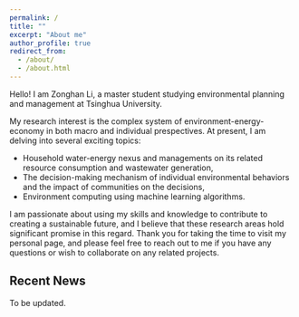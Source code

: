 ```yaml
---
permalink: /
title: ""
excerpt: "About me"
author_profile: true
redirect_from: 
  - /about/
  - /about.html
---
```


Hello! I am Zonghan Li, a master student studying environmental planning and management at Tsinghua University.

My research interest is the complex system of environment-energy-economy in both macro and individual prespectives. At present, I am delving into several exciting topics:
* Household water-energy nexus and managements on its related resource consumption and wastewater generation,
* The decision-making mechanism of individual environmental behaviors and the impact of communities on the decisions,
* Environment computing using machine learning algorithms.

I am passionate about using my skills and knowledge to contribute to creating a sustainable future, and I believe that these research areas hold significant promise in this regard. Thank you for taking the time to visit my personal page, and please feel free to reach out to me if you have any questions or wish to collaborate on any related projects.  

Recent News
------
To be updated.
